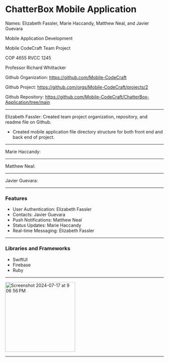 # ChatterBox Mobile Application

Names: Elizabeth Fassler, Marie Haccandy, Matthew Neal, and Javier Guevara

Mobile Application Development

Mobile CodeCraft Team Project

COP 4655 RVCC 1245

Professor Richard Whittacker

Github Organization: https://github.com/Mobile-CodeCraft

Github Project: https://github.com/orgs/Mobile-CodeCraft/projects/2

Github Repository: https://github.com/Mobile-CodeCraft/ChatterBox-Application/tree/main

_____________________________________________________________________________________________________________
Elizabeth Fassler: Created team project organization, repository, and readme file on Github.
- Created mobile application file directory structure for both front end and back end of project.
_____________________________________________________________________________________________________________
Marie Haccandy:
_____________________________________________________________________________________________________________
Matthew Neal:
_____________________________________________________________________________________________________________
Javier Guevara:
_____________________________________________________________________________________________________________

### Features
- User Authentication: Elizabeth Fassler
- Contacts: Javier Guevara
- Push Notifications: Matthew Neal
- Status Updates: Marie Haccandy
- Real-time Messaging: Elizabeth Fassler 

_____________________________________________________________________________________________________________

### Libraries and Frameworks
- SwiftUI
- Firebase
- Ruby

_____________________________________________________________________________________________________________

<img width="222" alt="Screenshot 2024-07-17 at 9 06 56 PM" src="https://github.com/user-attachments/assets/6bb6b589-5334-49dc-bb66-85339214fad9">

_____________________________________________________________________________________________________________
